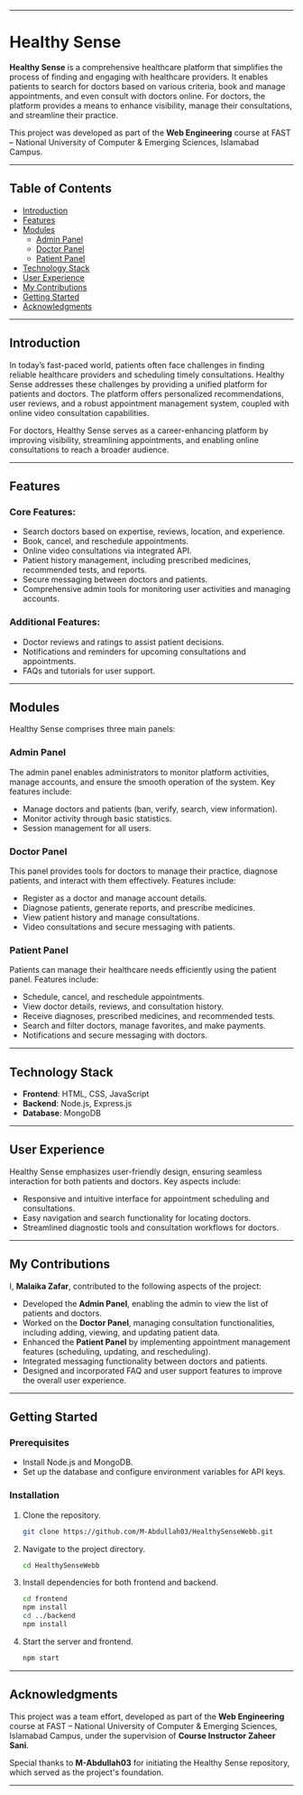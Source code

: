 
---

# Healthy Sense  

**Healthy Sense** is a comprehensive healthcare platform that simplifies the process of finding and engaging with healthcare providers. It enables patients to search for doctors based on various criteria, book and manage appointments, and even consult with doctors online. For doctors, the platform provides a means to enhance visibility, manage their consultations, and streamline their practice.  

This project was developed as part of the **Web Engineering** course at FAST – National University of Computer & Emerging Sciences, Islamabad Campus.  

---

## Table of Contents  
- [Introduction](#introduction)  
- [Features](#features)  
- [Modules](#modules)  
  - [Admin Panel](#admin-panel)  
  - [Doctor Panel](#doctor-panel)  
  - [Patient Panel](#patient-panel)  
- [Technology Stack](#technology-stack)  
- [User Experience](#user-experience)  
- [My Contributions](#my-contributions)  
- [Getting Started](#getting-started)  
- [Acknowledgments](#acknowledgments)  

---

## Introduction  

In today’s fast-paced world, patients often face challenges in finding reliable healthcare providers and scheduling timely consultations. Healthy Sense addresses these challenges by providing a unified platform for patients and doctors. The platform offers personalized recommendations, user reviews, and a robust appointment management system, coupled with online video consultation capabilities.  

For doctors, Healthy Sense serves as a career-enhancing platform by improving visibility, streamlining appointments, and enabling online consultations to reach a broader audience.  

---

## Features  

### Core Features:  
- Search doctors based on expertise, reviews, location, and experience.  
- Book, cancel, and reschedule appointments.  
- Online video consultations via integrated API.  
- Patient history management, including prescribed medicines, recommended tests, and reports.  
- Secure messaging between doctors and patients.  
- Comprehensive admin tools for monitoring user activities and managing accounts.  

### Additional Features:  
- Doctor reviews and ratings to assist patient decisions.  
- Notifications and reminders for upcoming consultations and appointments.  
- FAQs and tutorials for user support.  

---

## Modules  

Healthy Sense comprises three main panels:  

### Admin Panel  
The admin panel enables administrators to monitor platform activities, manage accounts, and ensure the smooth operation of the system. Key features include:  
- Manage doctors and patients (ban, verify, search, view information).  
- Monitor activity through basic statistics.  
- Session management for all users.  

### Doctor Panel  
This panel provides tools for doctors to manage their practice, diagnose patients, and interact with them effectively. Features include:  
- Register as a doctor and manage account details.  
- Diagnose patients, generate reports, and prescribe medicines.  
- View patient history and manage consultations.  
- Video consultations and secure messaging with patients.  

### Patient Panel  
Patients can manage their healthcare needs efficiently using the patient panel. Features include:  
- Schedule, cancel, and reschedule appointments.  
- View doctor details, reviews, and consultation history.  
- Receive diagnoses, prescribed medicines, and recommended tests.  
- Search and filter doctors, manage favorites, and make payments.  
- Notifications and secure messaging with doctors.  

---

## Technology Stack  

- **Frontend**: HTML, CSS, JavaScript  
- **Backend**: Node.js, Express.js  
- **Database**: MongoDB  

---

## User Experience  

Healthy Sense emphasizes user-friendly design, ensuring seamless interaction for both patients and doctors. Key aspects include:  
- Responsive and intuitive interface for appointment scheduling and consultations.  
- Easy navigation and search functionality for locating doctors.  
- Streamlined diagnostic tools and consultation workflows for doctors.  

---

## My Contributions  

I, **Malaika Zafar**, contributed to the following aspects of the project:  

- Developed the **Admin Panel**, enabling the admin to view the list of patients and doctors.  
- Worked on the **Doctor Panel**, managing consultation functionalities, including adding, viewing, and updating patient data.  
- Enhanced the **Patient Panel** by implementing appointment management features (scheduling, updating, and rescheduling).  
- Integrated messaging functionality between doctors and patients.  
- Designed and incorporated FAQ and user support features to improve the overall user experience.  

---

## Getting Started  

### Prerequisites  
- Install Node.js and MongoDB.  
- Set up the database and configure environment variables for API keys.  

### Installation  
1. Clone the repository.  
   ```bash  
   git clone https://github.com/M-Abdullah03/HealthySenseWebb.git  
   ```  
2. Navigate to the project directory.  
   ```bash  
   cd HealthySenseWebb  
   ```  
3. Install dependencies for both frontend and backend.  
   ```bash  
   cd frontend  
   npm install  
   cd ../backend  
   npm install  
   ```  
4. Start the server and frontend.  
   ```bash  
   npm start  
   ```  

---

## Acknowledgments  

This project was a team effort, developed as part of the **Web Engineering** course at FAST – National University of Computer & Emerging Sciences, Islamabad Campus, under the supervision of **Course Instructor Zaheer Sani**.  

Special thanks to **M-Abdullah03** for initiating the Healthy Sense repository, which served as the project's foundation.  

---  
